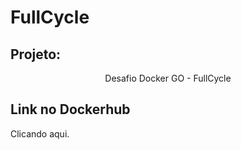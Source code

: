 # FullCycle 

## Projeto:
<p align="center">Desafio Docker GO - FullCycle</p>

## Link no Dockerhub
<p Você pode fazer o download desta imagem no DockerHub, em <a href=https://hub.docker.com/repository/docker/devandreloiola/fullcycle/general>Clicando aqui.</a>
</p>

